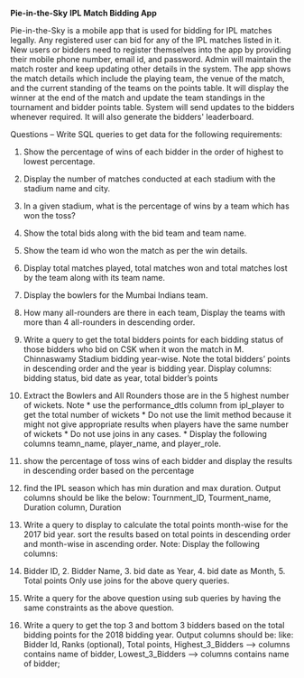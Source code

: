 **Pie-in-the-Sky**
**IPL Match Bidding App**

Pie-in-the-Sky is a mobile app that is used for bidding for IPL matches legally. Any registered user can bid for any of the IPL matches listed in it. New users or bidders need to register themselves into the app by providing their mobile phone number, email id, and password. Admin will maintain the match roster and keep updating other details in the system.
The app shows the match details which include the playing team, the venue of the match, and the current standing of the teams on the points table. It will display the winner at the end of the match and update the team standings in the tournament and bidder points table. System will send updates to the bidders whenever required. It will also generate the bidders' leaderboard.

Questions – Write SQL queries to get data for the following requirements:

1.	Show the percentage of wins of each bidder in the order of highest to lowest percentage.

2.	Display the number of matches conducted at each stadium with the stadium name and city.

3.	In a given stadium, what is the percentage of wins by a team which has won the toss?

4.	Show the total bids along with the bid team and team name.

5.	Show the team id who won the match as per the win details.

6.	Display total matches played, total matches won and total matches lost by the team along with its team name.

7.	Display the bowlers for the Mumbai Indians team.

8.	How many all-rounders are there in each team, Display the teams with more than 4 
all-rounders in descending order.


9.	 Write a query to get the total bidders points for each bidding status of those bidders who bid on CSK when it won the match in M. Chinnaswamy Stadium bidding year-wise.
 Note the total bidders’ points in descending order and the year is bidding year.
               Display columns: bidding status, bid date as year, total bidder’s points

10.	Extract the Bowlers and All Rounders those are in the 5 highest number of wickets.
Note 
        * use the performance_dtls column from ipl_player to get the total number of wickets
        * Do not use the limit method because it might not give appropriate results when players have the same number of wickets
        *	Do not use joins in any cases.
        *	Display the following columns teamn_name, player_name, and player_role.

11.	show the percentage of toss wins of each bidder and display the results in descending order based on the percentage

12.	find the IPL season which has min duration and max duration.
Output columns should be like the below:
 Tournment_ID, Tourment_name, Duration column, Duration

13.	Write a query to display to calculate the total points month-wise for the 2017 bid year. sort the results based on total points in descending order and month-wise in ascending order.
Note: Display the following columns:
1.	Bidder ID, 2. Bidder Name, 3. bid date as Year, 4. bid date as Month, 5. Total points
Only use joins for the above query queries.

14.	Write a query for the above question using sub queries by having the same constraints as the above question.

15.	Write a query to get the top 3 and bottom 3 bidders based on the total bidding points for the 2018 bidding year.
Output columns should be:
like:
Bidder Id, Ranks (optional), Total points, Highest_3_Bidders --> columns contains name of bidder, Lowest_3_Bidders  --> columns contains name of bidder;



